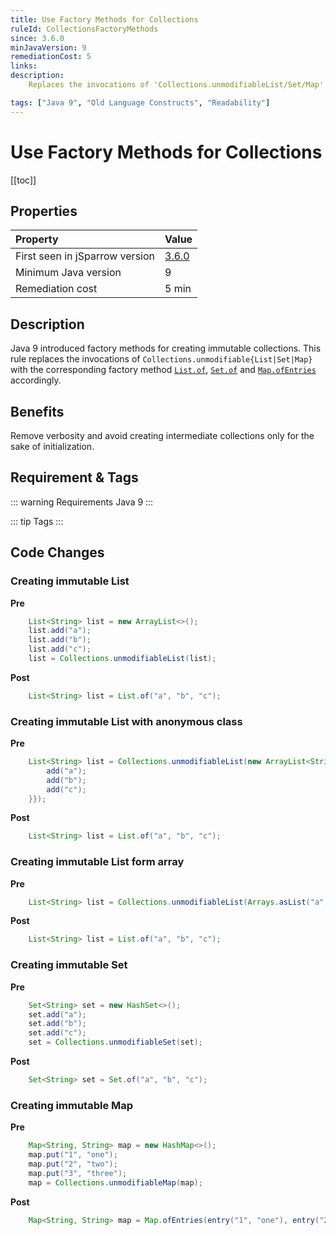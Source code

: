 ```yaml
---
title: Use Factory Methods for Collections
ruleId: CollectionsFactoryMethods
since: 3.6.0
minJavaVersion: 9
remediationCost: 5
links:
description:
    Replaces the invocations of 'Collections.unmodifiableList/Set/Map' with the corresponding factory method 'List.of', 'Set.of' and 'Map.ofEntries' introduced in Java 9. 

tags: ["Java 9", "Old Language Constructs", "Readability"]
---
```


# Use Factory Methods for Collections

[[toc]]

## Properties

<RuleProperties />

| Property                        | Value |
|:------------------------------- |:----- |
| First seen in jSparrow version  | [3.6.0](/eclipse/release-notes.html#_3-6-0) |
| Minimum Java version            | 9     |
| Remediation cost                | 5 min |

## Description

Java 9 introduced factory methods for creating immutable collections. 
This rule replaces the invocations of ```Collections.unmodifiable{List|Set|Map}``` with the corresponding factory method [```List.of```](https://docs.oracle.com/javase/9/docs/api/java/util/List.html#of-E...-), [```Set.of```](https://docs.oracle.com/javase/9/docs/api/java/util/Set.html#of-E...-) and [```Map.ofEntries```](https://docs.oracle.com/javase/9/docs/api/java/util/Map.html#ofEntries-java.util.Map.Entry...-) accordingly.

## Benefits
Remove verbosity and avoid creating intermediate collections only for the sake of initialization.

## Requirement & Tags

::: warning Requirements
Java 9
:::

::: tip Tags
<TagLinks />
:::

## Code Changes

### Creating immutable List
__Pre__
```java
    List<String> list = new ArrayList<>();
    list.add("a");
    list.add("b");
    list.add("c");
    list = Collections.unmodifiableList(list);
```

__Post__
```java
    List<String> list = List.of("a", "b", "c");
```

### Creating immutable List with anonymous class

__Pre__
```java
    List<String> list = Collections.unmodifiableList(new ArrayList<String>() {{
        add("a");
        add("b");
        add("c");
    }});
```

__Post__
```java
    List<String> list = List.of("a", "b", "c");
```


### Creating immutable List form array

__Pre__
```java
	List<String> list = Collections.unmodifiableList(Arrays.asList("a", "b", "c"));
```

__Post__
```java
    List<String> list = List.of("a", "b", "c");
```

### Creating immutable Set
__Pre__
```java
    Set<String> set = new HashSet<>();
    set.add("a");
    set.add("b");
    set.add("c");
    set = Collections.unmodifiableSet(set);
```

__Post__
```java
    Set<String> set = Set.of("a", "b", "c");
```

### Creating immutable Map
__Pre__
```java
    Map<String, String> map = new HashMap<>();
    map.put("1", "one");
    map.put("2", "two");
    map.put("3", "three");
    map = Collections.unmodifiableMap(map);
```

__Post__
```java
    Map<String, String> map = Map.ofEntries(entry("1", "one"), entry("2", "two"), entry("3", "three"));
```
<VersionNotice />

